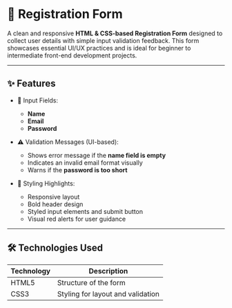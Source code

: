 # 🔐 Registration Form

A clean and responsive **HTML & CSS-based Registration Form** designed to collect user details with simple input validation feedback. This form showcases essential UI/UX practices and is ideal for beginner to intermediate front-end development projects.

---

## ✨ Features

- 🧾 Input Fields:
  - **Name**
  - **Email**
  - **Password**

- ⚠️ Validation Messages (UI-based):
  - Shows error message if the **name field is empty**
  - Indicates an invalid email format visually
  - Warns if the **password is too short**

- 🎨 Styling Highlights:
  - Responsive layout
  - Bold header design
  - Styled input elements and submit button
  - Visual red alerts for user guidance

---

## 🛠️ Technologies Used

| Technology | Description                        |
|------------|------------------------------------|
| HTML5      | Structure of the form              |
| CSS3       | Styling for layout and validation  |

